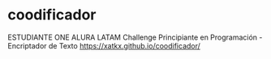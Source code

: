 # coodificador
ESTUDIANTE ONE ALURA LATAM
Challenge Principiante en Programación - Encriptador de Texto
https://xatkx.github.io/coodificador/
